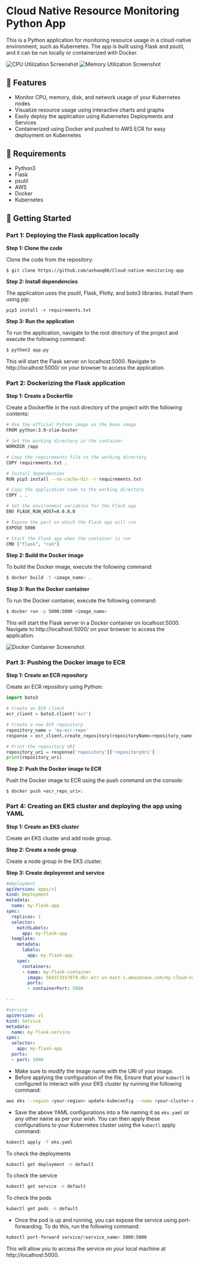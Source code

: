 # Cloud Native Resource Monitoring Python App

This is a Python application for monitoring resource usage in a cloud-native environment, such as Kubernetes. The app is built using Flask and psutil, and it can be run locally or containerized with Docker.

![CPU Utilization Screenshot](https://github.com/ashwaq06/Cloud-native-monitoring-app/assets/80192952/12442fb4-7dc3-4ea4-b626-c735e7b1d05f)
![Memory Utilization Screenshot](https://github.com/ashwaq06/Cloud-native-monitoring-app/assets/80192952/0492888d-977f-4b62-97d3-05e302f64077)



## 🌟 Features

- Monitor CPU, memory, disk, and network usage of your Kubernetes nodes
- Visualize resource usage using interactive charts and graphs
- Easily deploy the application using Kubernetes Deployments and Services
- Containerized using Docker and pushed to AWS ECR for easy deployment on Kubernetes

## 🔑 Requirements

- Python3
- Flask
- psutil
- AWS
- Docker
- Kubernetes

## 🚀 Getting Started

### Part 1: Deploying the Flask application locally

**Step 1: Clone the code**

Clone the code from the repository:

```
$ git clone https://github.com/ashwaq06/Cloud-native-monitoring-app
```
**Step 2: Install dependencies**

The application uses the psutil, Flask, Plotly, and boto3 libraries. Install them using pip:

```shell
pip3 install -r requirements.txt
```
**Step 3: Run the application**

To run the application, navigate to the root directory of the project and execute the following command:

```bash
$ python3 app.py
```
This will start the Flask server on localhost:5000. Navigate to http://localhost:5000/ on your browser to access the application.

### Part 2: Dockerizing the Flask application
**Step 1: Create a Dockerfile**

Create a Dockerfile in the root directory of the project with the following contents:
```bash
# Use the official Python image as the base image
FROM python:3.9-slim-buster

# Set the working directory in the container
WORKDIR /app

# Copy the requirements file to the working directory
COPY requirements.txt .

# Install dependencies
RUN pip3 install --no-cache-dir -r requirements.txt

# Copy the application code to the working directory
COPY . .

# Set the environment variables for the Flask app
ENV FLASK_RUN_HOST=0.0.0.0

# Expose the port on which the Flask app will run
EXPOSE 5000

# Start the Flask app when the container is run
CMD ["flask", "run"]
```
**Step 2: Build the Docker image**

To build the Docker image, execute the following command:
```bash
$ docker build -t <image_name> .
```
**Step 3: Run the Docker container**

To run the Docker container, execute the following command:

```bash
$ docker run -p 5000:5000 <image_name>
```
This will start the Flask server in a Docker container on localhost:5000. Navigate to http://localhost:5000/ on your browser to access the application.

![Docker Container Screenshot](https://github.com/ashwaq06/Cloud-native-monitoring-app/assets/80192952/a271f2ad-409d-409a-85eb-f326ecf78e61)

### Part 3: Pushing the Docker image to ECR 
**Step 1: Create an ECR repository**

Create an ECR repository using Python:

```py
import boto3

# Create an ECR client
ecr_client = boto3.client('ecr')

# Create a new ECR repository
repository_name = 'my-ecr-repo'
response = ecr_client.create_repository(repositoryName=repository_name)

# Print the repository URI
repository_uri = response['repository']['repositoryUri']
print(repository_uri)
```
**Step 2: Push the Docker image to ECR**

Push the Docker image to ECR using the push command on the console:

```
$ docker push <ecr_repo_uri>:
```
### Part 4: Creating an EKS cluster and deploying the app using YAML
**Step 1: Create an EKS cluster**

Create an EKS cluster and add node group.

**Step 2: Create a node group**

Create a node group in the EKS cluster.

**Step 3: Create deployment and service**
```yaml
#deployment
apiVersion: apps/v1
kind: Deployment
metadata:
  name: my-flask-app
spec:
  replicas: 1
  selector:
    matchLabels:
      app: my-flask-app
  template:
    metadata:
      labels:
        app: my-flask-app
    spec:
      containers:
      - name: my-flask-container
        image: 568373317874.dkr.ecr.us-east-1.amazonaws.com/my-cloud-native-repo:latest
        ports:
        - containerPort: 5000

---

#service
apiVersion: v1
kind: Service
metadata:
  name: my-flask-service
spec:
  selector:
    app: my-flask-app
  ports:
  - port: 5000
```
- Make sure to modify the image name with the URI of your image.
- Before applying the configuration of the file, Ensure that your `kubectl` is configured to interact with your EKS cluster by running the following command:
 ```bash
aws eks --region <your-region> update-kubeconfig --name <your-cluster-name>
```
- Save the above YAML configurations into a file naming it as `eks.yaml` or any other name as per your wish. You can then apply these configurations to your Kubernetes cluster using the `kubectl` apply command:
```bash
kubectl apply -f eks.yaml
```
To check the deployments
```bash
kubectl get deployment -n default
```
To check the service
```bash
kubectl get service -n default
``` 
To check the pods
```bash
kubectl get pods -n default
``` 

- Once the pod is up and running, you can expose the service using port-forwarding. To do this, run the following command:

```bash
kubectl port-forward service/<service_name> 5000:5000
```
This will allow you to access the service on your local machine at http://localhost:5000.
